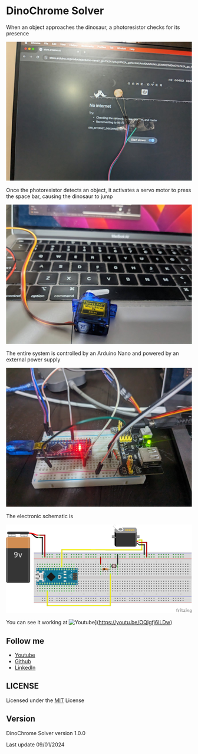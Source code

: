 # DinoChrome Solver

When an object approaches the dinosaur, a photoresistor checks for its presence

![detect object with photo-resistence](./assets/001.jpg)

Once the photoresistor detects an object, it activates a servo motor to press the space bar, causing the dinosaur to jump

![servo motor pressing space](./assets/003.jpg)

The entire system is controlled by an Arduino Nano and powered by an external power supply

![arduino connection](./assets/002.jpg)

The electronic schematic is

![electronica diagram](./assets/diagram.png)

You can see it working at ![Youtube](https://img.youtube.com/vi/OQIgfj6lLDw/default.jpg)](https://youtu.be/OQIgfj6lLDw)

## Follow me

- [Youtube](https://www.youtube.com/channel/UC5MAQWU2s2VESTXaUo-ysgg)
- [Github](https://www.github.com/danny270793/)
- [LinkedIn](https://www.linkedin.com/in/danny270793)

## LICENSE

Licensed under the [MIT](license.md) License

## Version

DinoChrome Solver version 1.0.0

Last update 09/01/2024
